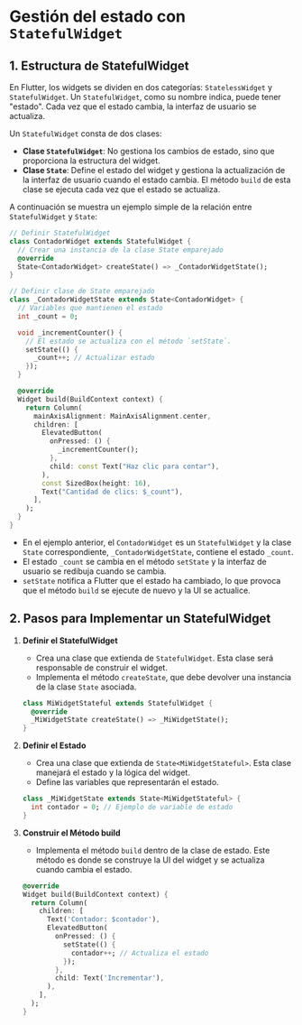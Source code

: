 # Gestión del estado con `StatefulWidget`

## 1. Estructura de StatefulWidget

En Flutter, los widgets se dividen en dos categorías: `StatelessWidget` y `StatefulWidget`. Un `StatefulWidget`, como su nombre indica, puede tener "estado". Cada vez que el estado cambia, la interfaz de usuario se actualiza.

Un `StatefulWidget` consta de dos clases:

- **Clase `StatefulWidget`**: No gestiona los cambios de estado, sino que proporciona la estructura del widget.
- **Clase `State`**: Define el estado del widget y gestiona la actualización de la interfaz de usuario cuando el estado cambia. El método `build` de esta clase se ejecuta cada vez que el estado se actualiza.

A continuación se muestra un ejemplo simple de la relación entre `StatefulWidget` y `State`:

```dart
// Definir StatefulWidget
class ContadorWidget extends StatefulWidget {
  // Crear una instancia de la clase State emparejado
  @override
  State<ContadorWidget> createState() => _ContadorWidgetState();
}

// Definir clase de State emparejado
class _ContadorWidgetState extends State<ContadorWidget> {
  // Variables que mantienen el estado
  int _count = 0;

  void _incrementCounter() {
    // El estado se actualiza con el método `setState`.
    setState(() {
      _count++; // Actualizar estado
    });
  }

  @override
  Widget build(BuildContext context) {
    return Column(
      mainAxisAlignment: MainAxisAlignment.center,
      children: [
        ElevatedButton(
          onPressed: () {
            _incrementCounter();
          },
          child: const Text("Haz clic para contar"),
        ),
        const SizedBox(height: 16),
        Text("Cantidad de clics: $_count"),
      ],
    );
  }
}
```
- En el ejemplo anterior, el `ContadorWidget` es un `StatefulWidget` y la clase `State` correspondiente, `_ContadorWidgetState`, contiene el estado `_count`.
- El estado `_count` se cambia en el método `setState` y la interfaz de usuario se redibuja cuando se cambia.
- `setState` notifica a Flutter que el estado ha cambiado, lo que provoca que el método `build` se ejecute de nuevo y la UI se actualice.

## 2. Pasos para Implementar un StatefulWidget

1. **Definir el StatefulWidget**
   - Crea una clase que extienda de `StatefulWidget`. Esta clase será responsable de construir el widget.
   - Implementa el método `createState`, que debe devolver una instancia de la clase `State` asociada.

   ```dart
   class MiWidgetStateful extends StatefulWidget {
     @override
     _MiWidgetState createState() => _MiWidgetState();
   }
   ```

2. **Definir el Estado**
   - Crea una clase que extienda de `State<MiWidgetStateful>`. Esta clase manejará el estado y la lógica del widget.
   - Define las variables que representarán el estado.

   ```dart
   class _MiWidgetState extends State<MiWidgetStateful> {
     int contador = 0; // Ejemplo de variable de estado
   }
   ```

3. **Construir el Método build**
   - Implementa el método `build` dentro de la clase de estado. Este método es donde se construye la UI del widget y se actualiza cuando cambia el estado.

   ```dart
   @override
   Widget build(BuildContext context) {
     return Column(
       children: [
         Text('Contador: $contador'),
         ElevatedButton(
           onPressed: () {
             setState(() {
               contador++; // Actualiza el estado
             });
           },
           child: Text('Incrementar'),
         ),
       ],
     );
   }
   ```
